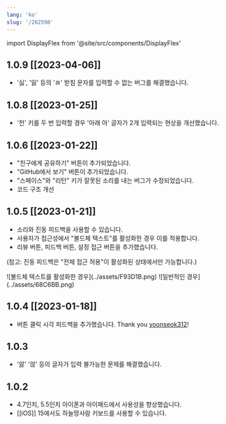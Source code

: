 ```yaml
---
lang: 'ko'
slug: '/262598'
---
```


import DisplayFlex from '@site/src/components/DisplayFlex'

## 1.0.9 [[2023-04-06]]

- '싫', '잃' 등의 'ㅀ' 받침 문자를 입력할 수 없는 버그를 해결했습니다.

## 1.0.8 [[2023-01-25]]

- '천' 키를 두 번 입력할 경우 '아래 아' 글자가 2개 입력되는 현상을 개선했습니다.

## 1.0.6 [[2023-01-22]]

- "친구에게 공유하기" 버튼이 추가되었습니다.
- "GitHub에서 보기" 버튼이 추가되었습니다.
- "스페이스"와 "리턴" 키가 잘못된 소리를 내는 버그가 수정되었습니다.
- 코드 구조 개선

## 1.0.5 [[2023-01-21]]

- 소리와 진동 피드백을 사용할 수 있습니다.
- 사용자가 접근성에서 "볼드체 텍스트"를 활성화한 경우 이를 적용합니다.
- 리뷰 버튼, 피드백 버튼, 설정 접근 버튼을 추가했습니다.

(참고: 진동 피드백은 "전체 접근 허용"이 활성화된 상태에서만 가능합니다.)

<DisplayFlex>
![볼드체 텍스트를 활성화한 경우](../assets/F93D1B.png)
![일반적인 경우](../assets/68C6BB.png)
</DisplayFlex>

## 1.0.4 [[2023-01-18]]

- 버튼 클릭 시각 피드백을 추가했습니다. Thank you [yoonseok312](https://github.com/yoonseok312)!

## 1.0.3

- '앓' '않' 등의 글자가 입력 불가능한 문제를 해결했습니다.

## 1.0.2

- 4.7인치, 5.5인치 아이폰과 아이패드에서 사용성을 향상했습니다.
- [[iOS]] 15에서도 하늘땅사람 키보드를 사용할 수 있습니다.
